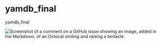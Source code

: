 # yamdb_final

yamdb_final

![Screenshot of a comment on a GitHub issue showing an image, added in the Markdown, of an Octocat smiling and raising a tentacle.](https://github.com/kgdpete2022/yamdb_final/actions/workflows/yamdb_workflow.yml/badge.svg)
